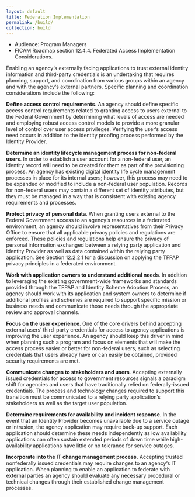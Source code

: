 ```yaml
---
layout: default
title: Federation Implementation
permalink: /build/
collection: build
---
```


- Audience: Program Managers
- FICAM Roadmap section 12.4.4. Federated Access Implementation Considerations.

Enabling an agency‘s externally facing applications to trust external identity information and
third-party credentials is an undertaking that requires planning, support, and coordination from
various groups within an agency and with the agency‘s external partners. Specific planning and
coordination considerations include the following:

<i class="fa fa-check-square-o"></i> **Define access control requirements**. An agency should define specific access control
requirements related to granting access to users external to the Federal Government by
determining what levels of access are needed and employing robust access control
models to provide a more granular level of control over user access privileges.
Verifying the user‘s access need occurs in addition to the identity proofing process
performed by the Identity Provider.

<i class="fa fa-check-square-o"></i> **Determine an identity lifecycle management process for non-federal users**. In order
to establish a user account for a non-federal user, an identity record will need to be
created for them as part of the provisioning process. An agency has existing digital identity life cycle management processes in
place for its internal users; however, this process may need to be expanded or modified to
include a non-federal user population. Records for non-federal users may contain a
different set of identity attributes, but they must be managed in a way that is consistent
with existing agency requirements and processes.

<i class="fa fa-check-square-o"></i> **Protect privacy of personal data**. When granting users external to the Federal
Government access to an agency‘s resources in a federated environment, an agency
should involve representatives from their Privacy Office to ensure that all applicable
privacy policies and regulations are enforced. These policies and regulations help ensure
the privacy of personal information exchanged between a relying party application and
Identity Provider as well as data contained within the relying party application. See
Section 12.2.2.1 for a discussion on applying the TFPAP privacy principles in a federated
environment.

<i class="fa fa-check-square-o"></i> **Work with application owners to understand additional needs**. In addition to
leveraging the existing government-wide frameworks and standards provided through the
TFPAP and Identity Scheme Adoption Process, an agency should work with its
application and system owners to determine if additional profiles and schemes are
required to support specific mission or business needs and communicate those needs
through the appropriate review and approval channels.

<i class="fa fa-check-square-o"></i> **Focus on the user experience**. One of the core drivers behind accepting external users‘
third-party credentials for access to agency applications is improving the user experience.
An agency should keep this driver in mind when planning such a program and focus on
elements that will make the access process easier or better for non-federal users, such as
selecting credentials that users already have or can easily be obtained, provided security
requirements are met.

<i class="fa fa-check-square-o"></i> **Communicate changes to stakeholders and users**. Accepting externally issued
credentials for access to government resources signals a paradigm shift for agencies and
users that have traditionally relied on federally-issued credentials. The process and
technology changes required to support this transition must be communicated to a relying
party application‘s stakeholders as well as the target user population.

<i class="fa fa-check-square-o"></i> **Determine requirements for availability and incident response**. In the event that an
Identity Provider becomes unavailable due to a service outage or intrusion, the agency
application may require back-up support. Each application should determine these needs
independently as low availability applications can often sustain extended periods of down
time while high-availability applications have little or no tolerance for service outages.

<i class="fa fa-check-square-o"></i> **Incorporate into the IT change management process.** Accepting trusted nonfederally
issued credentials may require changes to an agency‘s IT application. When
planning to enable an application to federate with external parties an agency should
evaluate any necessary procedural or technical changes through their established change
management processes.















